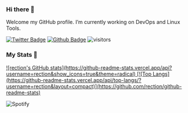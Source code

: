 ### Hi there 👋

Welcome my GitHub profile. I’m currently working on DevOps and Linux Tools.

[![Twitter Badge](https://img.shields.io/badge/-Twitter-1da1f2?labelColor=1da1f2&logo=twitter&logoColor=white&link=https://twitter.com/BayarSafa)](https://twitter.com/BayarSafa)
[![Github Badge](https://img.shields.io/badge/-Github-232323?logo=Github&logoColor=white&link=https://space.bilibili.com/7708412)](https://github.com/rection)
![visitors](https://visitor-badge.laobi.icu/badge?page_id=rection)


### My Stats 🔭
<a href="https://github.com/rection/github-readme-stats">
![rection's GitHub stats](https://github-readme-stats.vercel.app/api?username=rection&show_icons=true&theme=radical)
[![Top Langs](https://github-readme-stats.vercel.app/api/top-langs/?username=rection&layout=compact)](https://github.com/rection/github-readme-stats)
</a>


![Spotify](https://spotify-recently-played-readme.vercel.app/api?user=sbayar2012&unique=yes&width=800&count=5)




